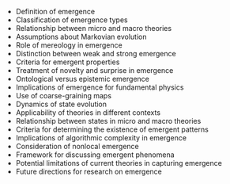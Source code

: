 - Definition of emergence
- Classification of emergence types
- Relationship between micro and macro theories
- Assumptions about Markovian evolution
- Role of mereology in emergence
- Distinction between weak and strong emergence
- Criteria for emergent properties
- Treatment of novelty and surprise in emergence
- Ontological versus epistemic emergence
- Implications of emergence for fundamental physics
- Use of coarse-graining maps
- Dynamics of state evolution
- Applicability of theories in different contexts
- Relationship between states in micro and macro theories
- Criteria for determining the existence of emergent patterns
- Implications of algorithmic complexity in emergence
- Consideration of nonlocal emergence
- Framework for discussing emergent phenomena
- Potential limitations of current theories in capturing emergence
- Future directions for research on emergence
